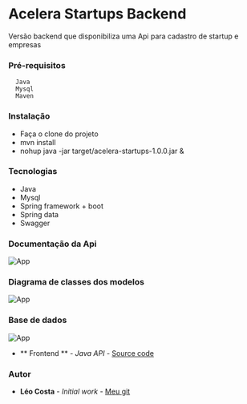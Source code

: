 # Acelera Startups Backend

Versão backend que disponibiliza uma Api para cadastro de startup e empresas

### Pré-requisitos

```
  Java
  Mysql
  Maven
```

### Instalação

* Faça o clone do projeto
* mvn install
* nohup java -jar target/acelera-startups-1.0.0.jar &
  
### Tecnologias

* Java
* Mysql
* Spring framework + boot
* Spring data
* Swagger

### Documentação da Api
![App](https://github.com/lelodois/acelera-startups-back/blob/master/swagger.png)

### Diagrama de classes dos modelos
![App](https://github.com/lelodois/acelera-startups-back/blob/master/diagramas.png)

### Base de dados
![App](https://github.com/lelodois/acelera-startups-back/blob/master/base.png)

* ** Frontend ** - *Java API* - [Source code](https://github.com/lelodois/acelera-startups-front)

### Autor

* **Léo Costa** - *Initial work* - [Meu git](https://github.com/lelodois)


